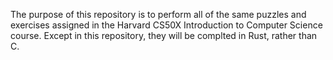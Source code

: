 The purpose of this repository is to perform all of the same puzzles and exercises assigned in the Harvard CS50X Introduction to Computer Science course. Except in this repository, they will be complted in Rust, rather than C.